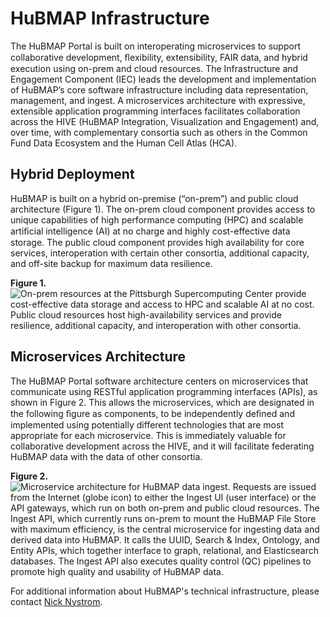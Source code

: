 # HuBMAP Infrastructure
The HuBMAP Portal is built on interoperating microservices to support collaborative development, ﬂexibility, extensibility, FAIR data, and hybrid execution using on-prem and cloud resources. The Infrastructure and Engagement Component (IEC) leads the development and implementation of HuBMAP’s core software infrastructure including data representation, management, and ingest. A microservices architecture with expressive, extensible application programming interfaces facilitates collaboration across the HIVE (HuBMAP Integration, Visualization and Engagement) and, over time, with complementary consortia such as others in the Common Fund Data Ecosystem and the Human Cell Atlas (HCA).


## Hybrid Deployment
HuBMAP is built on a hybrid on-premise (“on-prem”) and public cloud architecture (Figure 1). The on-prem cloud component provides access to unique capabilities of high performance computing (HPC) and scalable artiﬁcial intelligence (AI) at no charge and highly cost-effective data storage. The public cloud component provides high availability for core services, interoperation with certain other consortia, additional capacity, and off-site backup for maximum data resilience.

**Figure 1.**
![On-prem resources at the Pittsburgh Supercomputing Center provide cost-effective data storage and access to HPC and scalable AI at no cost. Public cloud resources host high-availability services and provide resilience, additional capacity, and interoperation with other consortia.](https://lh5.googleusercontent.com/TdWwhdNsarLTro4E5pK0YKF63sU7yLDFWoQFByuZrOoLgtmwWok9zYaxV5XoXBYrkpj16xzHJ6cM3Tzai4e6EdGse1bKLGfb_tSRjwEkQVu0xNsFhihfbk_XaVYzOEeg0cjiB9Og)

## Microservices Architecture
The HuBMAP Portal software architecture centers on microservices that communicate using RESTful application programming interfaces (APIs), as shown in Figure 2. This allows the microservices, which are designated in the following ﬁgure as components, to be independently deﬁned and implemented using potentially different technologies that are most appropriate for each microservice. This is immediately valuable for collaborative development across the HIVE, and it will facilitate federating HuBMAP data with the data of other consortia.

**Figure 2.**
![Microservice architecture for HuBMAP data ingest. Requests are issued from the Internet (globe icon) to either the Ingest UI (user interface) or the API gateways, which run on both on-prem and public cloud resources. The Ingest API, which currently runs on-prem to mount the HuBMAP File Store with maximum efficiency, is the central microservice for ingesting data and derived data into HuBMAP. It calls the UUID, Search & Index, Ontology, and Entity APIs, which together interface to graph, relational, and Elasticsearch databases. The Ingest API also executes quality control (QC) pipelines to promote high quality and usability of HuBMAP data.](https://lh6.googleusercontent.com/6W9DvwcZAh-QUyz_B7ybyT9A8TgQpHqAITQCgLT9YVRvtaAvqFo1UsMO7Nar5dI8tE-N2sLE5t02TciJc3f6Kj2eNeqqB3GaboGZwSpJ0z0WcbDgRKs4f3do9SQTm-_mjcM3dTW6)

For additional information about HuBMAP's technical infrastructure, please contact [Nick Nystrom](mailto:nystrom@psc.edu).
